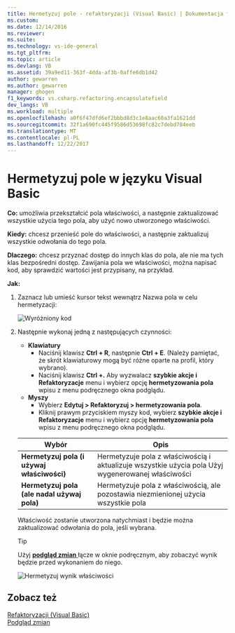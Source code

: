 ```yaml
---
title: Hermetyzuj pole - refaktoryzacji (Visual Basic) | Dokumentacja firmy Microsoft
ms.custom: 
ms.date: 12/14/2016
ms.reviewer: 
ms.suite: 
ms.technology: vs-ide-general
ms.tgt_pltfrm: 
ms.topic: article
ms.devlang: VB
ms.assetid: 39a9ed11-363f-4dda-af3b-0affe6db1d42
author: gewarren
ms.author: gewarren
manager: ghogen
f1_keywords: vs.csharp.refactoring.encapsulatefield
dev_langs: VB
ms.workload: multiple
ms.openlocfilehash: a0f6f47dfd6ef2bbbd8d3c1e8aac60a3fa1621dd
ms.sourcegitcommit: 32f1a690fc445f9586d53698fc82c7debd784eeb
ms.translationtype: MT
ms.contentlocale: pl-PL
ms.lasthandoff: 12/22/2017
---
```

# <a name="encapsulate-a-field-in-visual-basic"></a>Hermetyzuj pole w języku Visual Basic
**Co:** umożliwia przekształcić pola właściwości, a następnie zaktualizować wszystkie użycia tego pola, aby użyć nowo utworzonego właściwości.

**Kiedy:** chcesz przenieść pole do właściwości, a następnie zaktualizuj wszystkie odwołania do tego pola.  

**Dlaczego:** chcesz przyznać dostęp do innych klas do pola, ale nie ma tych klas bezpośredni dostęp.  Zawijania pola we właściwości, można napisać kod, aby sprawdzić wartości jest przypisany, na przykład.

**Jak:**

1. Zaznacz lub umieść kursor tekst wewnątrz Nazwa pola w celu hermetyzacji:

   ![Wyróżniony kod](media/encapsulate_highlight.png)

1. Następnie wykonaj jedną z następujących czynności:
   * **Klawiatury**
     * Naciśnij klawisz **Ctrl + R**, następnie **Ctrl + E**.  (Należy pamiętać, że skrót klawiaturowy mogą być różne oparte na profil, który wybrano).
     * Naciśnij klawisz **Ctrl +.** Aby wyzwalacz **szybkie akcje i Refaktoryzacje** menu i wybierz opcję **hermetyzowania pola** wpisu z menu podręcznego okna podglądu.
   * **Myszy**
     * Wybierz **Edytuj > Refaktoryzuj > hermetyzowania pola**.
     * Kliknij prawym przyciskiem myszy kod, wybierz **szybkie akcje i Refaktoryzacje** menu i wybierz opcję **hermetyzowania pola** wpisu z menu podręcznego okna podglądu.

   Wybór | Opis
   --------- | -----------
   **Hermetyzuj pola (i używaj właściwości)** | Hermetyzuje pola z właściwością i aktualizuje wszystkie użycia pola Użyj wygenerowanej właściwości
   **Hermetyzuj pola (ale nadal używaj pola)** | Hermetyzuje pola z właściwością, ale pozostawia niezmienionej użycia wszystkie pola

   Właściwość zostanie utworzona natychmiast i będzie można zaktualizować odwołania do pola, jeśli wybrana.

   > [!TIP]
   > Użyj [ **podgląd zmian** ](../../ide/preview-changes.md) łącze w oknie podręcznym, aby zobaczyć wynik będzie przed wykonaniem do niego.

   ![Hermetyzuj wynik właściwości](media/encapsulate_result.png)

## <a name="see-also"></a>Zobacz też  
[Refaktoryzacji (Visual Basic)](../refactoring-vb.md)  
[Podgląd zmian](../../ide/preview-changes.md)